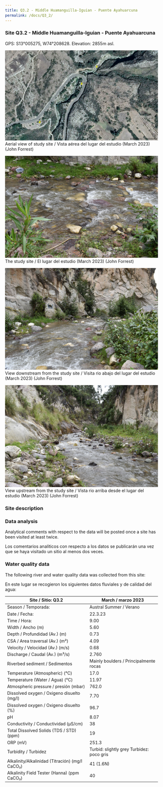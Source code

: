 ```yaml
---
title: Q3.2 - Middle Huamanguilla-Iguian - Puente Ayahuarcuna
permalink: /docs/Q3_2/
---
```



### Site Q3.2 - Middle Huamanguilla-Iguian - Puente Ayahuarcuna

GPS: S13°005275, W74°208628. 
Elevation: 2855m asl.


![Q3.2](/assets/sites/Q3.2.jpg)
Aerial view of study site / Vista aérea del lugar del estudio (March 2023) (John Forrest)


![Q3.2site](/assets/sites/Q3.2site.jpg)
The study site / El lugar del estudio (March 2023) (John Forrest)


![Q3.2downstream](/assets/sites/Q3.2downstream.jpg)
View downstream from the study site / Visita rio abajo del lugar del estudio (March 2023) (John Forrest)


![Q3.2upstream](/assets/sites/Q3.2upstream.jpg)
View upstream from the study site / Vista rio arriba desde el lugar del estudio (March 2023) (John Forrest)


### Site description



### Data analysis

Analytical comments with respect to the data will be posted once a site has been visited at least twice.

Los comentarios analíticos con respecto a los datos se publicarán una vez que se haya visitado un sitio al menos dos veces.

### Water quality data

The following river and water quality data was collected from this site:

En este lugar se recogieron los siguientes datos fluviales y de calidad del agua:

|     Site / Sitio: Q3.2                                   |     March / marzo 2023                                     |
|----------------------------------------------------------|----------------------------------------------------|
|     Season / Temporada:                                  |     Austral Summer / Verano                        |
|     Date / Fecha:                                        |     22.3.23                                        |
|     Time / Hora:                                         |     9.00                                           |
|     Width / Ancho (m)                                    |     5.60                                           |
|     Depth / Profundidad (Av.) (m)                        |     0.73                                           |
|     CSA / Area traversal (Av.) (m²)                      |     4.09                                           |
|     Velocity / Velocidad  (Av.) (m/s)                    |     0.68                                           |
|     Discharge / Caudal (Av.) (m³/s)                      |     2.760                                          |
|     Riverbed sediment / Sedimentos                       |     Mainly boulders / Principalmente rocas         |
|     Temperature (Atmospheric) (°C)                       |     17.0                                           |
|     Temperature (Water / Agua) (°C)                      |     11.97                                          |
|     Atmospheric pressure / presión (mbar)                |     762.0                                          |
|     Dissolved oxygen /   Oxigeno disuelto (mg/l)         |     7.70                                           |
|     Dissolved oxygen / Oxigeno disuelto (%)              |     96.7                                           |
|     pH                                                   |     8.07                                           |
|     Conductivity / Conductividad (µS/cm)                 |     38                                             |
|     Total Dissolved Solids (TDS / STD)  (ppm)            |     19                                             |
|     ORP (mV)                                             |     251.3                                          |
|     Turbidity / Turbidez                                 |     Turbid: slightly grey Turbidez: poco   gris    |
|     Alkalinity/Alkalinidad   (Titración) (mg/l CaCO₃)    |     41 (1.6N)                                      |
|     Alkalinity Field Tester (Hanna) (ppm CaCO₃)          |     40                                             |
